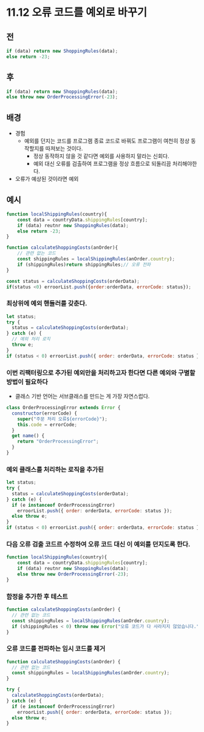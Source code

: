 # 11.12 오류 코드를 예외로 바꾸기

## 전

```javascript
if (data) return new ShoppingRules(data);
else return -23;
```

## 후

```javascript
if (data) return new ShoppingRules(data);
else throw new OrderProcessingError(-23);
```

## 배경

- 경험
  - 예외를 던지는 코드를 프로그램 종료 코드로 바꿔도 프로그램이 여천히 정상 동작할지를 따져보는 것이다.
    - 정상 동작하지 않을 것 같다면 예외를 사용하지 말라는 신회다.
    - 예외 대신 오류를 검출하여 프로그램을 정상 흐름으로 되돌리끔 처리해야한다.
- 오류가 예상된 것이라면 예외

## 예시

```javascript
function localShippingRules(country){
    const data = countryData.shippingRules[country];
    if (data) reutnr new ShoppingRules(data);
    else return -23;
}

function calculateShoppingCosts(anOrder){
    // 관련 없는 코드
    const shippingRules = localShippingRules(anOrder.country);
    if (shippingRules)return shippingRules;// 오류 전파
}

const status = calculateShoppingCosts(orderData);
if(status <0) erroorList.push({order:orderData, errorCode: status});
```

### 최상위에 예외 핸들러를 갖춘다.

```javascript
let status;
try {
  status = calculateShoppingCosts(orderData);
} catch (e) {
  // 예외 처리 로직
  throw e;
}
if (status < 0) erroorList.push({ order: orderData, errorCode: status });
```

### 이번 리팩터링으로 추가된 예외만을 처리하고자 한다면 다른 예외와 구별할 방법이 필요하다

- 클래스 기반 언어는 서브클래스를 만드는 게 가장 자연스럽다.

```javascript
class OrderProcessingError extends Error {
  constructor(errorCode) {
    super("주문 처리 오류${errorCode}");
    this.code = errorCode;
  }
  get name() {
    return "OrderProcessingError";
  }
}
```

### 예외 클래스를 처리하는 로직을 추가된

```javascript
let status;
try {
  status = calculateShoppingCosts(orderData);
} catch (e) {
  if (e instanceof OrderProcessingError)
    erroorList.push({ order: orderData, errorCode: status });
  else throw e;
}
if (status < 0) erroorList.push({ order: orderData, errorCode: status });
```

### 다음 오류 검출 코드르 수정하여 오류 코드 대신 이 예외를 던지도록 한다.

```javascript
function localShippingRules(country){
    const data = countryData.shippingRules[country];
    if (data) reutnr new ShoppingRules(data);
    else throw new OrderProcessingError(-23);
}

```

### 함정을 추가한 후 테스트

```javascript
function calculateShoppingCosts(anOrder) {
  // 관련 없는 코드
  const shippingRules = localShippingRules(anOrder.country);
  if (shippingRules < 0) throw new Error("오류 코드가 다 사라지지 않았습니다.");
}
```

### 오류 코드를 전파하는 임시 코드를 제거

```javascript
function calculateShoppingCosts(anOrder) {
  // 관련 없는 코드
  const shippingRules = localShippingRules(anOrder.country);
}

try {
  calculateShoppingCosts(orderData);
} catch (e) {
  if (e instanceof OrderProcessingError)
    erroorList.push({ order: orderData, errorCode: status });
  else throw e;
}
```
